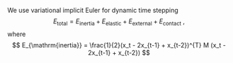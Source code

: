 We use variational implicit Euler for dynamic time stepping
$$ 
E_{\mathrm{total}} = E_{\mathrm{inertia}} + E_{\mathrm{elastic}} + E_{\mathrm{external}} + E_{\mathrm{contact}} \ , 
$$
where
$$
E_{\mathrm{inertia}} = \frac{1}{2}(x_t - 2x_{t-1} + x_{t-2})^{T} M (x_t - 2x_{t-1} + x_{t-2})
$$